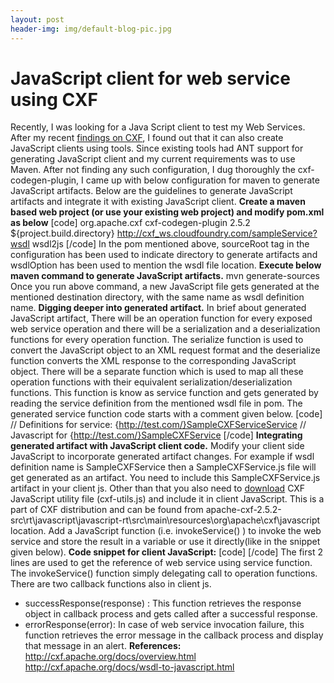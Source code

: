 ```yaml
---
layout: post
header-img: img/default-blog-pic.jpg
---
```


# JavaScript client for web service using CXF

Recently, I was looking for a Java Script client to test my Web Services. After my recent [findings on CXF](/2012/01/25/what-made-me-to-choose-cxf-over-axis2/), I found out that it can also create JavaScript clients using tools. Since existing tools had ANT support for generating JavaScript client and my current requirements was to use Maven. After not finding any such configuration, I dug thoroughly the cxf-codegen-plugin, I came up with below configuration for maven to generate JavaScript artifacts.  Below are the guidelines to generate JavaScript artifacts and integrate it with existing JavaScript client. **Create a maven based web project (or use your existing web project) and modify pom.xml as below** [code] <plugin> <groupId>org.apache.cxf</groupId> <artifactId>cxf-codegen-plugin</artifactId> <version>2.5.2</version> <executions> <execution> <configuration> <sourceRoot>${project.build.directory}</sourceRoot> <wsdlOptions> <wsdlOption> <wsdl>http://cxf_ws.cloudfoundry.com/sampleService?wsdl</wsdl> </wsdlOption> </wsdlOptions> </configuration> <goals> <goal>wsdl2js</goal> </goals> </execution> </executions> </plugin> [/code] In the pom mentioned above, sourceRoot tag in the configuration has been used to indicate directory to generate artifacts and wsdlOption has been used to mention the wsdl file location. **Execute below maven command to generate JavaScript artifacts.** mvn generate-sources Once you run above command, a new JavaScript file gets generated at the mentioned destination directory, with the same name as wsdl definition name. **Digging deeper into generated artifact.** In brief about generated JavaScript artifact, There will be an operation function for every exposed web service operation and there will be a serialization and a deserialization functions for every operation function. The serialize function is used to convert the JavaScript object to an XML request format and the deserialize function converts the XML response to the corresponding JavaScript object. There will be a separate function which is used to map all these operation functions with their equivalent serialization/deserialization functions. This function is know as service function and gets generated by reading the service definition from the mentioned wsdl file in pom. The generated service function code starts with a comment given below. [code] // Definitions for service: {http://test.com/}SampleCXFServiceService // Javascript for {http://test.com/}SampleCXFService [/code] **Integrating generated artifact with JavaScript client code.** Modify your client side JavaScript to incorporate generated artifact changes. For example if wsdl definition name is SampleCXFService then a SampleCXFService.js file will get generated as an artifact. You need to include this SampleCXFService.js artifact in your client js. Other than that you also need to [download](http://www.apache.org/dyn/closer.cgi?path=/cxf/2.5.2/apache-cxf-2.5.2.zip) CXF JavaScript utility file (cxf-utils.js) and include it in client JavaScript. This is a part of CXF distribution and can be found from apache-cxf-2.5.2-src\rt\javascript\javascript-rt\src\main\resources\org\apache\cxf\javascript location. Add a JavaScript function (i.e. invokeService() ) to invoke the web service and store the result in a variable or use it directly(like in the snippet given below). **Code snippet for client JavaScript:** [code] <script type="text/javascript" src="http://ajax.googleapis.com/ajax/libs/jquery/1.7.1/jquery.min.js"></script> <script type="text/javascript" src="cxf-utils.js"></script> <script type="text/javascript" src="SampleCXFService.js"></script> <script language="JavaScript" type="text/javascript"> var SampleService = new test_com__SampleCXFService(); SampleService.url = "http://cxf_ws.cloudfoundry.com/sampleService"; function invokeService() { var name = $('#inputTextId').val(); <!-- Operation function invocation by passing name as input parameter --> SampleService.getMessage(successResponse, errorResponse, name); } <!-- Function gets called for a successResponse. --> function sucessResponse(response) { <!-- Using response text to populate result on UI on success--> $('#result').text(response.getReturn()); } <!-- Function gets called for an error. --> function errorResponse(error) { alert("Error message is " \+ error); } </script> [/code] The first 2 lines are used to get the reference of web service using service function. The invokeService() function simply delegating call to operation functions. There are two callback functions also in client js. 

  * successResponse(response) : This function retrieves the response object in callback process and gets called after a successful response.
  * errorResponse(error): In case of web service invocation failure, this function retrieves the error message in the callback process and display that message in an alert.
**References:** <http://cxf.apache.org/docs/overview.html> <http://cxf.apache.org/docs/wsdl-to-javascript.html>